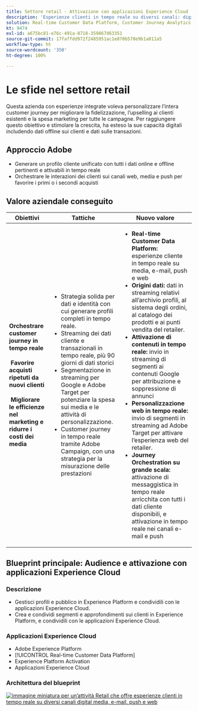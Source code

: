 ```yaml
---
title: Settore retail - Attivazione con applicazioni Experience Cloud
description: 'Esperienze clienti in tempo reale su diversi canali: digital media, e-mail, push e web.'
solution: Real-time Customer Data Platform, Customer Journey Analytics, Journey Orchestration, Campaign, Analytics, Target
kt: 9474
exl-id: a675bc81-e76c-491a-8718-359867d63351
source-git-commit: 17faffdd972f2485951ac1e870b578e9b1a011a5
workflow-type: ht
source-wordcount: '350'
ht-degree: 100%

---
```


# Le sfide nel settore retail

Questa azienda con esperienze integrate voleva personalizzare l’intera customer journey per migliorare la fidelizzazione, l’upselling ai clienti esistenti e la spesa marketing per tutte le campagne. Per raggiungere questo obiettivo e stimolare la crescita, ha esteso la sue capacità digitali includendo dati offline sui clienti e dati sulle transazioni.

## Approccio Adobe

* Generare un profilo cliente unificato con tutti i dati online e offline pertinenti e attivabili in tempo reale
* Orchestrare le interazioni dei clienti sui canali web, media e push per favorire i primi o i secondi acquisti

## Valore aziendale conseguito

| Obiettivi | Tattiche | Nuovo valore |
|---|---|---|
| **Orchestrare customer journey in tempo reale **<br></br>** Favorire acquisti ripetuti da nuovi clienti **<br></br>** Migliorare le efficienze nel marketing e ridurre i costi dei media**</ul> | <ul><li>Strategia solida per dati e identità con cui generare profili completi in tempo reale.</li><li>Streaming dei dati cliente e transazionali in tempo reale, più 90 giorni di dati storici</li><li>Segmentazione in streaming per Google e Adobe Target per potenziare la spesa sui media e le attività di personalizzazione.</li><li>Customer journey in tempo reale tramite Adobe Campaign, con una strategia per la misurazione delle prestazioni</li></ul> | <ul><li><strong>Real-time Customer Data Platform:</strong> esperienze cliente in tempo reale su media, e-mail, push e web</li><li><strong>Origini dati:</strong> dati in streaming relativi all’archivio profili, al sistema degli ordini, al catalogo dei prodotti e ai punti vendita del retailer.</li><li><strong>Attivazione di contenuti in tempo reale:</strong> invio in streaming di segmenti ai contenuti Google per attribuzione e soppressione di annunci</li><li><strong>Personalizzazione web in tempo reale:</strong> invio di segmenti in streaming ad Adobe Target per attivare l’esperienza web del retailer.</li><li><strong>Journey Orchestration su grande scala:</strong> attivazione di messaggistica in tempo reale arricchita con tutti i dati cliente disponibili, e attivazione in tempo reale nei canali e-mail e push</li></ul> |

## Blueprint principale: Audience e attivazione con applicazioni Experience Cloud

### Descrizione

<ul><li>Gestisci profili e pubblico in Experience Platform e condividili con le applicazioni Experience Cloud.</li><li>Crea e condividi segmenti e approfondimenti sui clienti in Experience Platform, e condividili con le applicazioni Experience Cloud.</li></ul>

### Applicazioni Experience Cloud

<ul><li>Adobe Experience Platform</li><li>[!UICONTROL Real-time Customer Data Platform]</li><li>Experience Platform Activation</li><li>Applicazioni Experience Cloud</li></ul>

### Architettura del blueprint

<a href="https://experienceleague.adobe.com/docs/blueprints-learn/architecture/audience-activation/platform-and-applications.html?lang=it"><img alt="immagine miniatura per un’attività Retail che offre esperienze clienti in tempo reale su diversi canali digital media, e-mail, push e web" src="https://experienceleague.adobe.com/docs/blueprints-learn/assets/aep+apps_vertical.svg?lang=en"/></a>
